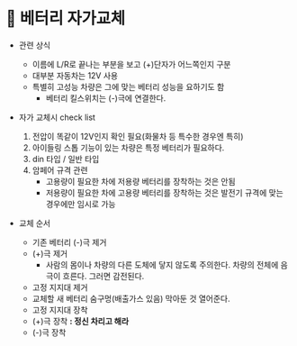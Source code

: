 # 󰏢 베터리 자가교체




- 관련 상식
  - 이름에 L/R로 끝나는 부분을 보고 (+)단자가 어느쪽인지 구분
  - 대부분 자동차는 12V 사용
  - 특별히 고성능 차량은 그에 맞는 베터리 성능을 요하기도 함
    - 베터리 킬스위치는 (-)극에 연결한다.


- 자가 교체시 check list

  1. 전압이 똑같이 12V인지 확인 필요(화물차 등 특수한 경우엔 특히)
  2. 아이들링 스톱 기능이 있는 차량은 특정  베터리가 필요하다.
  3. din 타입 / 일반 타입
  4. 암페어 규격 관련
     - 고용량이 필요한 차에 저용량 베터리를 장착하는 것은 안됨
     - 저용량이 필요한 차에 고용량 베터리를 장착하는 것은 발전기 규격에 맞는 경우에만 임시로
       가능


- 교체 순서
  - 기존 베터리 (-)극 제거
  - (+)극 제거
    - 사람의 몸이나 차량의 다른 도체에 닿지 않도록 주의한다. 차량의 전체에 음극이 흐른다.
      그러면 감전된다.
  - 고정 지지대 제거
  - 교체할 새 베터리 숨구멍(배출가스 있음) 막아둔 것 열어준다.
  - 고정 지지대 장착
  - (+)극 장착 **: 정신 차리고 해라**
  - (-)극 장착



